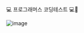 
💻 프로그래머스 코딩테스트 💻👾


![image](https://github.com/user-attachments/assets/1a3cf360-f044-470a-850e-6b8bcc080bcd)
